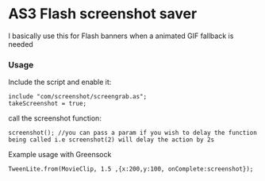 # AS3 Flash screenshot saver

I basically use this for Flash banners when a animated GIF fallback is needed

### Usage

Include the script and enable it:

```
include "com/screenshot/screengrab.as";
takeScreenshot = true;
```

call the screenshot function:

```
screenshot(); //you can pass a param if you wish to delay the function being called i.e screenshot(2) will delay the action by 2s
```

Example usage with Greensock

```
TweenLite.from(MovieClip, 1.5 ,{x:200,y:100, onComplete:screenshot});
```
